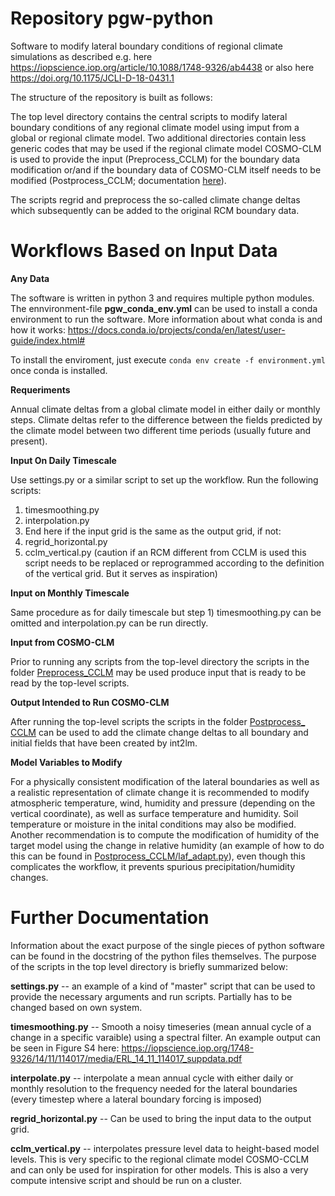 # Repository pgw-python

Software to modify lateral boundary conditions of regional climate simulations 
as described e.g. here https://iopscience.iop.org/article/10.1088/1748-9326/ab4438 or also
here https://doi.org/10.1175/JCLI-D-18-0431.1

The structure of the repository is built as follows:

The top level directory contains the central scripts to modify lateral boundary conditions of any regional climate model using imput from a global or regional climate model. 
Two additional directories contain less generic codes that may be used if the regional climate model COSMO-CLM is used to provide the input (Preprocess_CCLM) for the boundary data modification or/and if the boundary data of COSMO-CLM itself needs to be modified (Postprocess_CCLM; documentation [here](/Postprocess_CCLM/README_Postprocessing.md)).

The scripts regrid and preprocess the so-called climate change deltas which subsequently can be added to the original RCM boundary data.

# Workflows Based on Input Data

**Any Data**

The software is written in python 3 and requires multiple python modules. The ennvironment-file **pgw_conda_env.yml** can be used to install a conda environment to run the software. More information about what conda is and how it works: https://docs.conda.io/projects/conda/en/latest/user-guide/index.html#

To install the enviroment, just execute `conda env create -f environment.yml` once conda is installed. 

**Requeriments**

Annual climate deltas from a global climate model in either daily or monthly steps.
Climate deltas refer to the difference between the fields predicted by the climate model between two different time periods (usually future and present).

**Input On Daily Timescale**

Use settings.py or a similar script to set up the workflow. Run the following scripts:
1) timesmoothing.py
2) interpolation.py 
3) End here if the input grid is the same as the output grid, if not:
4) regrid_horizontal.py
5) cclm_vertical.py (caution if an RCM different from CCLM is used this script needs to be replaced or reprogrammed according to the definition of the vertical grid. But it serves as inspiration)


**Input on Monthly Timescale**

Same procedure as for daily timescale but step 1) timesmoothing.py can be omitted and interpolation.py can be run directly.

**Input from COSMO-CLM**

Prior to running any scripts from the top-level directory the scripts in the folder [Preprocess_CCLM](/Preprocess_CCLM/) may be used produce input that is ready to be read by the top-level scripts.

**Output Intended to Run COSMO-CLM**

After running the top-level scripts the scripts in the folder [Postprocess_ CCLM](/Postprocess_CCLM/) can be used to add the climate change deltas to all boundary and initial fields that have been created by int2lm.

**Model Variables to Modify**

For a physically consistent modification of the lateral boundaries as well as a realistic representation of climate change it is recommended to modify atmospheric temperature, wind, humidity and pressure (depending on the vertical coordinate), as well as surface temperature and humidity. Soil temperature or moisture in the inital conditions may also be modified. Another recommendation is to compute the modification of humidity of the target model using the change in relative humidity (an example of how to do this can be found in [Postprocess_CCLM/laf_adapt.py](/Postprocess_CCLM/laf_adapt.py)), even though this complicates the workflow, it prevents spurious precipitation/humidity changes.

# Further Documentation

Information about the exact purpose of the single pieces of python software can be found in the docstring of the python files themselves. The purpose of the scripts in the top level directory is briefly summarized below:

  **settings.py** -- an example of a kind of "master" script that can be used to provide the necessary arguments and run scripts. Partially has to be changed based on own system.

  **timesmoothing.py** -- Smooth a noisy timeseries (mean annual cycle of a change in a specific varaible)
using a spectral filter. An example output can be seen in Figure S4 here: 
https://iopscience.iop.org/1748-9326/14/11/114017/media/ERL_14_11_114017_suppdata.pdf

  **interpolate.py** -- interpolate a mean annual cycle with either daily or monthly resolution to the
frequency needed for the lateral boundaries (every timestep where a lateral boundary forcing is imposed)

  **regrid_horizontal.py** -- Can be used to bring the input data to the output grid.

  **cclm_vertical.py** -- interpolates pressure level data to height-based model levels. This is very specific to the regional climate model COSMO-CCLM and can only be used for inspiration for other models. This is also a very compute intensive script and should be run on a cluster.
